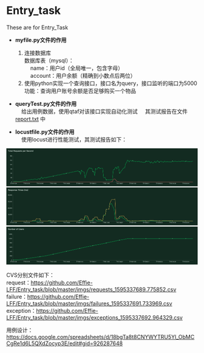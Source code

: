 # Entry_task
These are for Entry_Task

- **myfile.py文件的作用**
  1. 连接数据库<br>
  数据库表（mysql）：<br>
&nbsp;&nbsp;&nbsp;&nbsp;name：用户id（全局唯一，包含字母）<br>
&nbsp;&nbsp;&nbsp;&nbsp;account：用户余额（精确到小数点后两位）
  2. 使用python实现一个查询接口，接口名为query，接口监听的端口为5000 <br>
     功能：查询用户账号余额是否足够购买一个物品
  
- **queryTest.py文件的作用**<br>
&nbsp;&nbsp;&nbsp;&nbsp;给出用例数据，使用qtaf对该接口实现自动化测试
&nbsp;&nbsp;&nbsp;&nbsp;其测试报告在文件 [report.txt](https://github.com/Effie-LFF/Entry_task/blob/master/EntryTaskPro/report.txt) 中

- **locustfile.py文件的作用**<br>
&nbsp;&nbsp;&nbsp;&nbsp;使用locust进行性能测试，其测试报告如下：


![](https://github.com/Effie-LFF/Entry_task/blob/master/imgs/total_requests_per_second_1595337091.png)
![](https://github.com/Effie-LFF/Entry_task/blob/master/imgs/response_times_(ms)_1595337091.png)
![](https://github.com/Effie-LFF/Entry_task/blob/master/imgs/number_of_users_1595337091.png)


CVS分别文件如下：<br>
request：https://github.com/Effie-LFF/Entry_task/blob/master/imgs/requests_1595337689.775852.csv <br>
failure：https://github.com/Effie-LFF/Entry_task/blob/master/imgs/failures_1595337691.733969.csv <br>
exception：https://github.com/Effie-LFF/Entry_task/blob/master/imgs/exceptions_1595337692.964329.csv


用例设计：https://docs.google.com/spreadsheets/d/18bgTa8t8CNYWYTRU5Yl_ObMCCgRe1d6L5QXdZocyp3E/edit#gid=926287648
